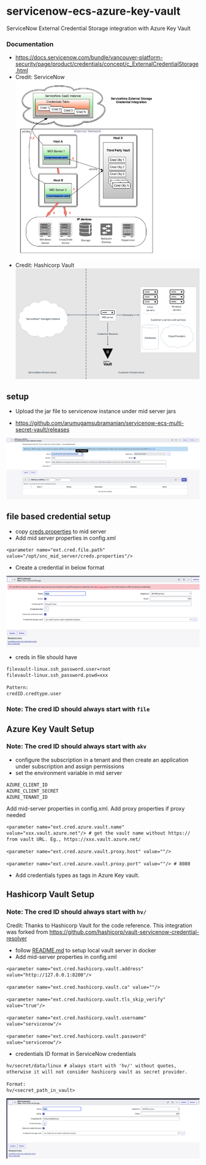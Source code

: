 # servicenow-ecs-azure-key-vault
ServiceNow External Credential Storage integration with Azure Key Vault

### Documentation

* https://docs.servicenow.com/bundle/vancouver-platform-security/page/product/credentials/concept/c_ExternalCredentialStorage.html
* Credit: ServiceNow
![img_3.png](images%2Fimg_3.png)
* Credit: Hashicorp Vault
![img_4.png](images%2Fimg_4.png)

## setup
* Upload the jar file to servicenow instance under mid server jars

* https://github.com/arumugamsubramanian/servicenow-ecs-multi-secret-vault/releases


![img_1.png](images%2Fimg_1.png)

## file based credential setup

* copy [creds.properties](setup%2Ffile-vault%2Fcreds.properties) to mid server
* Add mid server properties in config.xml
```text
<parameter name="ext.cred.file.path" value="/opt/snc_mid_server/creds.properties"/>
```
* Create a credential in below format

![img.png](images%2Fimg.png)

* creds in file should have 
```text
filevault-linux.ssh_password.user=root
filevault-linux.ssh_password.pswd=xxx

Pattern:
credID.credtype.user
```

### Note: The cred ID should always start with `file`

## Azure Key Vault Setup

### Note: The cred ID should always start with `akv`
* configure the subscription in a tenant and then create an application under subscription and assign permissions
* set the environment variable in mid server
```shell
AZURE_CLIENT_ID
AZURE_CLIENT_SECRET
AZURE_TENANT_ID
```
Add mid-server properties in config.xml. Add proxy properties if proxy needed
```text
<parameter name="ext.cred.azure.vault.name" value="xxx.vault.azure.net"/> # get the vault name without https:// from vault URL. Eg., https://xxx.vault.azure.net/

<parameter name="ext.cred.azure.vault.proxy.host" value=""/>

<parameter name="ext.cred.azure.vault.proxy.port" value=""/> # 8080
```
* Add credentials types as tags in Azure Key vault.

## Hashicorp Vault Setup

### Note: The cred ID should always start with `hv/`

Credit: Thanks to Hashicorp Vault for the code reference. This integration was forked from https://github.com/hashicorp/vault-servicenow-credential-resolver

* follow [README.md](setup%2Fhashicorp-vault%2FREADME.md) to setup local vault server in docker
* Add mid-server properties in config.xml
```text
<parameter name="ext.cred.hashicorp.vault.address" value="http://127.0.0.1:8200"/>

<parameter name="ext.cred.hashicorp.vault.ca" value=""/>

<parameter name="ext.cred.hashicorp.vault.tls_skip_verify" value="true"/>

<parameter name="ext.cred.hashicorp.vault.username" value="servicenow"/>

<parameter name="ext.cred.hashicorp.vault.password" value="servicenow"/>
```
* credentials ID format in ServiceNow credentials
```text
hv/secret/data/linux # always start with 'hv/' without quotes, otherwise it will not consider hashicorp vault as secret provider.

Format: 
hv/<secret_path_in_vault>
```
![img_2.png](images%2Fimg_2.png)